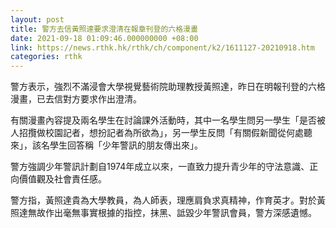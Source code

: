 ```yaml
---
layout: post
title: 警方去信黃照達要求澄清在報章刊登的六格漫畫
date: 2021-09-18 01:09:46.000000000 +08:00
link: https://news.rthk.hk/rthk/ch/component/k2/1611127-20210918.htm
categories: rthk
---
```


警方表示，強烈不滿浸會大學視覺藝術院助理教授黃照達，昨日在明報刊登的六格漫畫，已去信對方要求作出澄清。

有關漫畫內容提及兩名學生在討論課外活動時，其中一名學生問另一學生「是否被人招攬做校園記者，想扮記者為所欲為」，另一學生反問「有關假新聞從何處聽來」，該名學生回答稱「少年警訊的朋友傳出來」。

警方強調少年警訊計劃自1974年成立以來，一直致力提升青少年的守法意識、正向價值觀及社會責任感。

警方指，黃照達貴為大學教員，為人師表，理應肩負求真精神，作育英才。對於黃照達無故作出毫無事實根據的指控，抹黑、詆毀少年警訊會員，警方深感遺憾。
